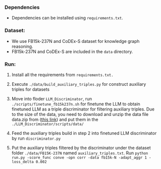### Dependencies
- Dependencies can be installed using `requirements.txt`.

### Dataset:

- We use FB15k-237N and CoDEx-S dataset for knowledge graph reasoning. 
- FB15k-237N and CoDEx-S are included in the `data` directory. 

### Run:

1. Install all the requirements from `requirements.txt.`

2. Execute `./data/build_auxiliary_triples.py` for construct auxiliary triples for datasets

3. Move into floder `LLM_Discriminator`, run `./scripts/finetune_fb15k237n.sh` for finetune the LLM to obtain finetuned LLM as a triple discriminator for filtering auxiliary triples. Due to the size of the data, you need to download and unzip the data file data.zip from ([this link](https://drive.google.com/file/d/1J1Ioi23jTMaBkBDYzfIy2MAZYMUIjFWW/view)) and put them in the `./LLM_Discriminator/scripts/data/`

4. Feed the auxiliary triples build in step 2 into finetuned LLM discriminator by run `discriminator.py`

5. Put the auxiliary triples filtered by the discriminator under the dataset folder `./data/FB15K-237N` named `auxiliary_triples.txt`. Run `python run.py -score_func conve -opn corr -data fb15k-N -adapt_aggr 1 -loss_delta 0.002`
